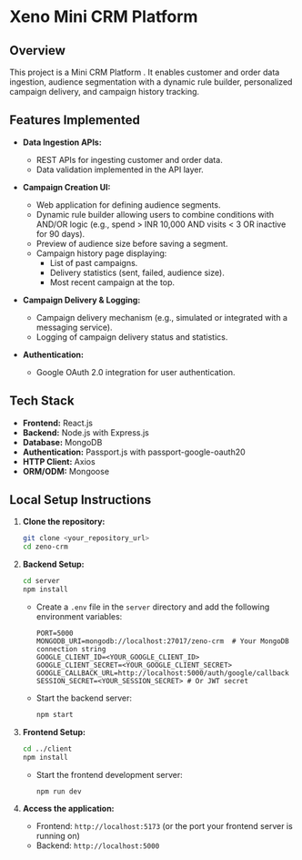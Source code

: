 # Xeno Mini CRM Platform

## Overview

This project is a Mini CRM Platform . It enables customer and order data ingestion, audience segmentation with a dynamic rule builder, personalized campaign delivery, and campaign history tracking.

## Features Implemented

* **Data Ingestion APIs:**
    * REST APIs for ingesting customer and order data.
    * Data validation implemented in the API layer.

* **Campaign Creation UI:**
    * Web application for defining audience segments.
    * Dynamic rule builder allowing users to combine conditions with AND/OR logic (e.g., spend > INR 10,000 AND visits < 3 OR inactive for 90 days).
    * Preview of audience size before saving a segment.
    * Campaign history page displaying:
        * List of past campaigns.
        * Delivery statistics (sent, failed, audience size).
        * Most recent campaign at the top.

* **Campaign Delivery & Logging:**
    * Campaign delivery mechanism (e.g., simulated or integrated with a messaging service).
    * Logging of campaign delivery status and statistics.

* **Authentication:**
    * Google OAuth 2.0 integration for user authentication.

## Tech Stack

* **Frontend:** React.js
* **Backend:** Node.js with Express.js
* **Database:** MongoDB
* **Authentication:** Passport.js with passport-google-oauth20
* **HTTP Client:** Axios
* **ORM/ODM:** Mongoose

## Local Setup Instructions

1.  **Clone the repository:**

    ```bash
    git clone <your_repository_url>
    cd zeno-crm
    ```

2.  **Backend Setup:**

    ```bash
    cd server
    npm install
    ```

    * Create a `.env` file in the `server` directory and add the following environment variables:

        ```dotenv
        PORT=5000
        MONGODB_URI=mongodb://localhost:27017/zeno-crm  # Your MongoDB connection string
        GOOGLE_CLIENT_ID=<YOUR_GOOGLE_CLIENT_ID>
        GOOGLE_CLIENT_SECRET=<YOUR_GOOGLE_CLIENT_SECRET>
        GOOGLE_CALLBACK_URL=http://localhost:5000/auth/google/callback
        SESSION_SECRET=<YOUR_SESSION_SECRET> # Or JWT secret
        ```

    * Start the backend server:

        ```bash
        npm start
        ```

3.  **Frontend Setup:**

    ```bash
    cd ../client
    npm install
    ```

    * Start the frontend development server:

        ```bash
        npm run dev
        ```

4.  **Access the application:**

    * Frontend: `http://localhost:5173` (or the port your frontend server is running on)
    * Backend: `http://localhost:5000`

